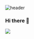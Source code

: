![header](https://capsule-render.vercel.app/api?type=waving&color=gradient&customColorList=2&height=200&section=header&text=Hello%20%20Github&fontSize=70&fontAlignY=40)

### Hi there 👋

<a href="https://www.instagram.com/pang10_u/"  target="_blank"><img src="https://img.shields.io/badge/Instagram-dd2a7b?style=flat-square&logo=Instagram&logoColor=white"/></a>

<!--
**yugwangyeol/yugwangyeol** is a ✨ _special_ ✨ repository because its `README.md` (this file) appears on your GitHub profile.

Here are some ideas to get you started:

- 🔭 I’m currently working on ...
- 🌱 I’m currently learning ...
- 👯 I’m looking to collaborate on ...
- 🤔 I’m looking for help with ...
- 💬 Ask me about ...
- 📫 How to reach me: ...
- 😄 Pronouns: ...
- ⚡ Fun fact: ...
-->

